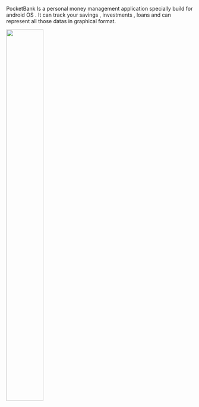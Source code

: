 PocketBank Is a personal money management application specially build for android OS . It can track your savings , investments , loans and can represent all those datas in graphical format.

<img src="https://user-images.githubusercontent.com/79393396/174012138-36657da8-2942-404d-95f4-09fb53dccc79.jpg" width="100" height="1000">
